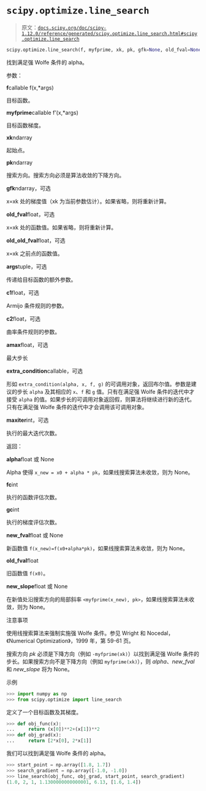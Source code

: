 # `scipy.optimize.line_search`

> 原文：[`docs.scipy.org/doc/scipy-1.12.0/reference/generated/scipy.optimize.line_search.html#scipy.optimize.line_search`](https://docs.scipy.org/doc/scipy-1.12.0/reference/generated/scipy.optimize.line_search.html#scipy.optimize.line_search)

```py
scipy.optimize.line_search(f, myfprime, xk, pk, gfk=None, old_fval=None, old_old_fval=None, args=(), c1=0.0001, c2=0.9, amax=None, extra_condition=None, maxiter=10)
```

找到满足强 Wolfe 条件的 alpha。

参数：

**f**callable f(x,*args)

目标函数。

**myfprime**callable f’(x,*args)

目标函数梯度。

**xk**ndarray

起始点。

**pk**ndarray

搜索方向。搜索方向必须是算法收敛的下降方向。

**gfk**ndarray，可选

x=xk 处的梯度值（xk 为当前参数估计）。如果省略，则将重新计算。

**old_fval**float，可选

x=xk 处的函数值。如果省略，则将重新计算。

**old_old_fval**float，可选

x=xk 之前点的函数值。

**args**tuple，可选

传递给目标函数的额外参数。

**c1**float，可选

Armijo 条件规则的参数。

**c2**float，可选

曲率条件规则的参数。

**amax**float，可选

最大步长

**extra_condition**callable，可选

形如 `extra_condition(alpha, x, f, g)` 的可调用对象，返回布尔值。参数是建议的步长 `alpha` 及其相应的 `x`、`f` 和 `g` 值。只有在满足强 Wolfe 条件的迭代中才接受 `alpha` 的值。如果步长的可调用对象返回假，则算法将继续进行新的迭代。只有在满足强 Wolfe 条件的迭代中才会调用该可调用对象。

**maxiter**int，可选

执行的最大迭代次数。

返回：

**alpha**float 或 None

Alpha 使得 `x_new = x0 + alpha * pk`，如果线搜索算法未收敛，则为 None。

**fc**int

执行的函数评估次数。

**gc**int

执行的梯度评估次数。

**new_fval**float 或 None

新函数值 `f(x_new)=f(x0+alpha*pk)`，如果线搜索算法未收敛，则为 None。

**old_fval**float

旧函数值 `f(x0)`。

**new_slope**float 或 None

在新值处沿搜索方向的局部斜率 `<myfprime(x_new), pk>`，如果线搜索算法未收敛，则为 None。

注意事项

使用线搜索算法来强制实施强 Wolfe 条件。参见 Wright 和 Nocedal，《Numerical Optimization》，1999 年，第 59-61 页。

搜索方向 *pk* 必须是下降方向（例如 `-myfprime(xk)`）以找到满足强 Wolfe 条件的步长。如果搜索方向不是下降方向（例如 `myfprime(xk)`），则 *alpha*、*new_fval* 和 *new_slope* 将为 None。

示例

```py
>>> import numpy as np
>>> from scipy.optimize import line_search 
```

定义了一个目标函数及其梯度。

```py
>>> def obj_func(x):
...     return (x[0])**2+(x[1])**2
>>> def obj_grad(x):
...     return [2*x[0], 2*x[1]] 
```

我们可以找到满足强 Wolfe 条件的 alpha。

```py
>>> start_point = np.array([1.8, 1.7])
>>> search_gradient = np.array([-1.0, -1.0])
>>> line_search(obj_func, obj_grad, start_point, search_gradient)
(1.0, 2, 1, 1.1300000000000001, 6.13, [1.6, 1.4]) 
```
